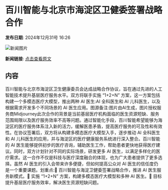 # 百川智能与北京市海淀区卫健委签署战略合作

**发布日期**: 2024年12月31号 16:26

![新闻图片](https://pic.chinaz.com/picmap/202304181745585427_7.jpg)

**新闻链接**: [点击查看原文](https://www.aibase.com/zh/news/14394)

## 内容

百川智能与北京市海淀区卫生健康委员会达成战略合作协议，旨在通过先进的人工智能技术提升基层医疗服务水平。双方将联手实施 “1+2+N” 方案，这一方案包括构建一个多模态医疗大模型，推出两种 AI 医生:AI 全科医生和 AI 儿科医生，以及根据需求开发多个不同场景的 AI 医生应用。图源备注:图片由AI生成，图片授权服务商Midjourney此次合作的背景是当前基层医疗机构面临的医生资源短缺、服务范围局限以及医疗服务效率不高等问题。通过智能化手段，百川智能希望能够为海淀区的医疗服务体系注入新的活力，缓解医患矛盾，提高医疗服务的可及性和有效性。在协议签署后，双方将从构建多模态医疗大模型入手，逐步推动 AI 全科医生和 AI 儿科医生的应用，并与海淀区的医疗健康服务系统进行深入整合。百川智能的 AI 医生能够提供初步的医疗咨询，辅助医生工作，帮助患者更快地获得医疗建议。同时，双方计划针对不同的实际场景，研发更多 AI 医生，以满足多样化的医疗需求。这一合作不仅是科技与医疗深度融合的体现，也为广大患者提供了更多选择。虽然 AI 医生的引入会带来许多便捷，但如何提高公众对 AI 医生的信任度仍是一个重要课题。划重点:🌟 百川智能与海淀卫健委签署战略合作，推进 AI 医生服务新模式。🤖 实施 “1+2+N” 方案，构建多模态医疗大模型和多种 AI 医生。🏥 目标提升基层医疗服务效率，解决医生资源短缺问题。
